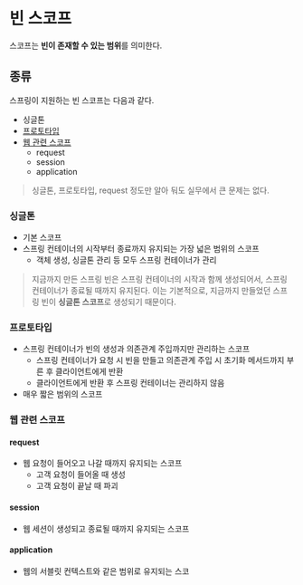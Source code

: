 # 빈 스코프

 스코프는 **빈이 존재할 수 있는 범위**를 의미한다.
 
## 종류

 스프링이 지원하는 빈 스코프는 다음과 같다.
* 싱글톤
* [프로토타입](scope/빈스코프_프로토타입.md)
* [웹 관련 스코프](scope/빈스코프_웹스코프.md)
  * request
  * session
  * application

> 싱글톤, 프로토타입, request 정도만 알아 둬도 실무에서 큰 문제는 없다. 


### 싱글톤

* 기본 스코프
* 스프링 컨테이너의 시작부터 종료까지 유지되는 가장 넓은 범위의 스코프
  * 객체 생성, 싱글톤 관리 등 모두 스프링 컨테이너가 관리

> 지금까지 만든 스프링 빈은 스프링 컨테이너의 시작과 함께 생성되어서, 스프링 컨테이너가 종료될 때까지 유지된다. 이는 기본적으로, 지금까지 만들었던 스프링 빈이 **싱글톤 스코프**로 생성되기 때문이다. 

### 프로토타입

* 스프링 컨테이너가 빈의 생성과 의존관계 주입까지만 관리하는 스코프
  * 스프링 컨테이너가 요청 시 빈을 만들고 의존관계 주입 시 초기화 메서드까지 부른 후 클라이언트에게 반환
  * 클라이언트에게 반환 후 스프링 컨테이너는 관리하지 않음
* 매우 짧은 범위의 스코프

### 웹 관련 스코프

#### request
* 웹 요청이 들어오고 나갈 때까지 유지되는 스코프
  * 고객 요청이 들어올 때 생성
  * 고객 요청이 끝날 때 파괴

#### session
* 웹 세션이 생성되고 종료될 때까지 유지되는 스코프

#### application
* 웹의 서블릿 컨텍스트와 같은 범위로 유지되는 스코


